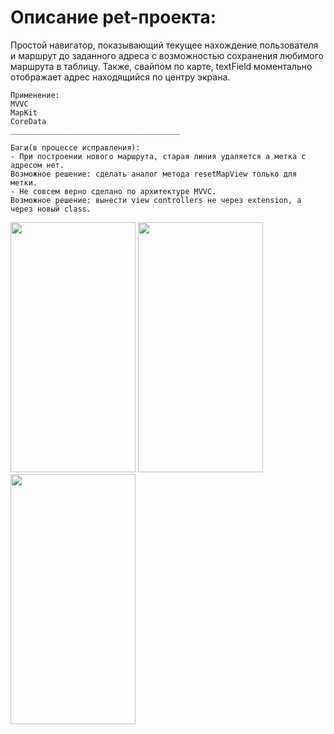 # Описание pet-проекта:

Простой навигатор, показывающий текущее нахождение пользователя и маршрут до заданного адреса с возможностью сохранения любимого маршрута в таблицу. Также, свайпом по карте, textField моментально отображает адрес находящийся по центру экрана.

```
Применение:
MVVC
MapKit
CoreData
______________________________________

Баги(в процессе исправления):
- При построении нового маршрута, старая линия удаляется а метка с адресом нет.
Возможное решение: сделать аналог метода resetMapView только для метки.
- Не совсем верно сделано по архитектуре MVVC.
Возможное решение: вынести view controllers не через extension, а через новый class.

```


<img src="https://user-images.githubusercontent.com/76910221/148353922-9394c925-336d-4307-9f28-9c56838f03b0.png" width="200" height="400" />
<img src="https://user-images.githubusercontent.com/76910221/148353975-527589ff-a92c-4e4c-8a46-1a3f7d83d2a1.png" width="200" height="400" />
<img src="https://user-images.githubusercontent.com/76910221/148354049-4c23284e-a615-4dda-ac8a-d9cc64e6bbb3.png" width="200" height="400" />


